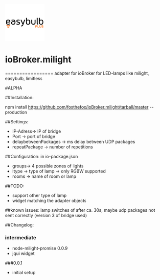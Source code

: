 ![Logo](admin/easybulb_logo.png)
# ioBroker.milight
=================
adapter for ioBroker for LED-lamps like milight, easybulb, limitless

#ALPHA 

##Installation:

npm install https://github.com/foxthefox/ioBroker.milight/tarball/master --production

##Settings:

* IP-Adress-> IP of bridge
* Port -> port of bridge
* delaybetweenPackages -> ms delay between UDP packages
* repeatPackage -> number of repetitions

##Configuration:
in io-package.json
* groups-> 4 possible zones of lights
* ltype -> type of lamp -> only RGBW supported
* rooms -> name of room or lamp

##TODO:
* support other type of lamp
* widget matching the adapter objects

##known issues:
lamp switches of after ca. 30s, maybe udp packages not sent correctly (version 3 of bridge used)


##Changelog:
### intermediate
* node-milight-promise 0.0.9
* jqui widget

###0.0.1
* initial setup
